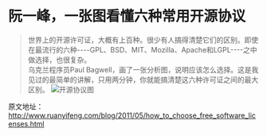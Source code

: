 # 阮一峰，一张图看懂六种常用开源协议
> 世界上的开源许可证，大概有上百种。很少有人搞得清楚它们的区别。即使在最流行的六种----GPL、BSD、MIT、Mozilla、Apache和LGPL----之中做选择，也很复杂。    
> 乌克兰程序员Paul Bagwell，画了一张分析图，说明应该怎么选择。这是我见过的最简单的讲解，只用两分钟，你就能搞清楚这六种许可证之间的最大区别。
> ![开源协议图](/img/diary/5-1.png)  

原文地址：http://www.ruanyifeng.com/blog/2011/05/how_to_choose_free_software_licenses.html
